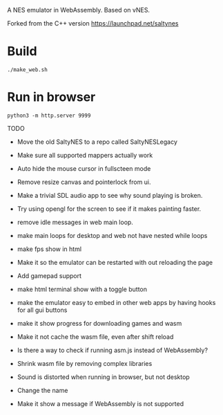 
A NES emulator in WebAssembly. Based on vNES.

Forked from the C++ version https://launchpad.net/saltynes

# Build
```
./make_web.sh
```

# Run in browser
```
python3 -m http.server 9999
```

TODO
* Move the old SaltyNES to a repo called SaltyNESLegacy
* Make sure all supported mappers actually work
* Auto hide the mouse cursor in fullscteen mode
* Remove resize canvas and pointerlock from ui.
* Make a trivial SDL audio app to see why sound playing is broken.
* Try using opengl for the screen to see if it makes painting faster.
* remove idle messages in web main loop.
* make main loops for desktop and web not have nested while loops
* make fps show in html
* Make it so the emulator can be restarted with out reloading the page
* Add gamepad support
* make html terminal show with a toggle button
* make the emulator easy to embed in other web apps by having hooks for all gui buttons
* make it show progress for downloading games and wasm

* Make it not cache the wasm file, even after shift reload
* Is there a way to check if running asm.js instead of WebAssembly?
* Shrink wasm file by removing complex libraries
* Sound is distorted when running in browser, but not desktop
* Change the name
* Make it show a message if WebAssembly is not supported
